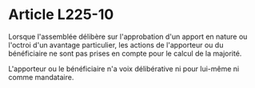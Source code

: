 # Article L225-10

Lorsque l'assemblée délibère sur l'approbation d'un apport en nature ou l'octroi d'un avantage particulier, les actions de l'apporteur ou du bénéficiaire ne sont pas prises en compte pour le calcul de la majorité.

L'apporteur ou le bénéficiaire n'a voix délibérative ni pour lui-même ni comme mandataire.
